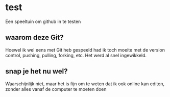 # test
Een speeltuin om github in te testen

## waarom deze Git?
Hoewel ik wel eens met Git heb gespeeld had ik toch moeite met de version control, pushing, pulling, forking, etc. Het werd al snel ingewikkeld.

## snap je het nu wel?
Waarschijnlijk niet, maar het is fijn om te weten dat ik ook online kan editen, zonder alles vanaf de computer te moeten doen
